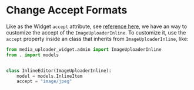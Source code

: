 # Change Accept Formats

Like as the Widget `accept` attribute, see [reference here](../widget/04-accept.md), we have an way to customize the accept of the `ImageUploaderInline`. To customize it, use the `accept` property inside an class that inherits from `ImageUploaderInline`, like:

```python
from media_uploader_widget.admin import ImageUploaderInline
from . import models


class InlineEditor(ImageUploaderInline):
    model = models.InlineItem
    accept = "image/jpeg"
```
